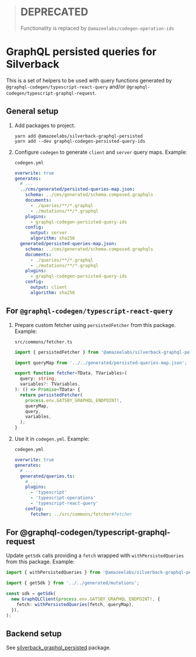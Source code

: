 > # DEPRECATED
>
> Functionality is replaced by `@amazeelabs/codegen-operation-ids`

# GraphQL persisted queries for Silverback

This is a set of helpers to be used with query functions generated by
`@graphql-codegen/typescript-react-query` and/or
`@graphql-codegen/typescript-graphql-request`.

## General setup

1. Add packages to project.
   ```
   yarn add @amazeelabs/silverback-graphql-persisted
   yarn add --dev graphql-codegen-persisted-query-ids
   ```
1. Configure `codegen` to generate `client` and `server` query maps. Example:

   `codegen.yml`

   ```yml
   overwrite: true
   generates:
     # ...
     ../cms/generated/persisted-queries-map.json:
       schema: ../cms/generated/schema.composed.graphqls
       documents:
         - ./queries/**/*.graphql
         - ./mutations/**/*.graphql
       plugins:
         - graphql-codegen-persisted-query-ids
       config:
         output: server
         algorithm: sha256
     generated/persisted-queries-map.json:
       schema: ../cms/generated/schema.composed.graphqls
       documents:
         - ./queries/**/*.graphql
         - ./mutations/**/*.graphql
       plugins:
         - graphql-codegen-persisted-query-ids
       config:
         output: client
         algorithm: sha256
   ```

## For `@graphql-codegen/typescript-react-query`

1. Prepare custom fetcher using `persistedFetcher` from this package. Example:

   `src/commons/fetcher.ts`

   ```ts
   import { persistedFetcher } from '@amazeelabs/silverback-graphql-persisted';

   import queryMap from '../../generated/persisted-queries-map.json';

   export function fetcher<TData, TVariables>(
     query: string,
     variables?: TVariables,
   ): () => Promise<TData> {
     return persistedFetcher(
       process.env.GATSBY_GRAPHQL_ENDPOINT!,
       queryMap,
       query,
       variables,
     );
   }
   ```

1. Use it in `codegen.yml`. Example:

   `codegen.yml`

   ```yml
   overwrite: true
   generates:
     # ...
     generated/queries.ts:
       # ...
       plugins:
         - 'typescript'
         - 'typescript-operations'
         - 'typescript-react-query'
       config:
         fetcher: ../src/commons/fetcher#fetcher
   ```

## For @graphql-codegen/typescript-graphql-request

Update `getSdk` calls providing a `fetch` wrapped with `withPersistedQueries`
from this package. Example:

```ts
import { withPersistedQueries } from '@amazeelabs/silverback-graphql-persisted';

import { getSdk } from '../../generated/mutations';

const sdk = getSdk(
  new GraphQLClient(process.env.GATSBY_GRAPHQL_ENDPOINT!, {
    fetch: withPersistedQueries(fetch, queryMap),
  }),
);
```

## Backend setup

See
[silverback_graphql_persisted](https://github.com/AmazeeLabs/silverback-mono/tree/development/packages/composer/amazeelabs/silverback_graphql_persisted#readme)
package.
